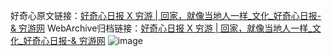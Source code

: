 好奇心原文链接：[好奇心日报 X 穷游 | 回家，就像当地人一样_文化_好奇心日报-& 穷游网](https://www.qdaily.com/articles/6344.html)
WebArchive归档链接：[好奇心日报 X 穷游 | 回家，就像当地人一样_文化_好奇心日报-& 穷游网](https://web.archive.org/web/https://www.qdaily.com/articles/6344.html)
![image](http://ww3.sinaimg.cn/large/007d5XDply1g3wib1b4tcj30vy0ghjw6)